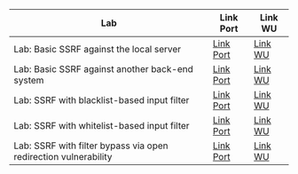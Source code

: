 | Lab                                                             | Link Port                                                                                          | Link WU         |
| --------------------------------------------------------------- | -------------------------------------------------------------------------------------------------- | --------------- |
| Lab: Basic SSRF against the local server                        | [Link Port](https://portswigger.net/web-security/ssrf/lab-basic-ssrf-against-localhost)            | [Link WU](Lab1) |
| Lab: Basic SSRF against another back-end system                 | [Link Port](https://portswigger.net/web-security/ssrf/lab-basic-ssrf-against-backend-system)       | [Link WU](Lab2) |
| Lab: SSRF with blacklist-based input filter                     | [Link Port](https://portswigger.net/web-security/ssrf/lab-ssrf-with-blacklist-filter)              | [Link WU](Lab3) |
| Lab: SSRF with whitelist-based input filter                     | [Link Port](https://portswigger.net/web-security/ssrf/lab-ssrf-with-whitelist-filter)              | [Link WU](Lab4) |
| Lab: SSRF with filter bypass via open redirection vulnerability | [Link Port](https://portswigger.net/web-security/ssrf/lab-ssrf-filter-bypass-via-open-redirection) | [Link WU](Lab5) |
